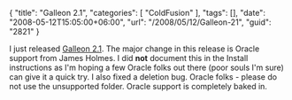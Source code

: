 {
	"title": "Galleon 2.1",
	"categories": [
		"ColdFusion"
	],
	"tags": [],
	"date": "2008-05-12T15:05:00+06:00",
	"url": "/2008/05/12/Galleon-21",
	"guid": "2821"
}

I just released <a href="http://galleon.riaforge.org">Galleon 2.1</a>. The major change in this release is Oracle support from James Holmes. I did <b>not</b> document this in the Install instructions as I'm hoping a few Oracle folks out there (poor souls I'm sure) can give it a quick try. I also fixed a deletion bug. Oracle folks - please do not use the unsupported folder. Oracle support is completely baked in.